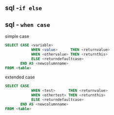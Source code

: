 ## sql -`if else`



## sql - `when case`

simple case 

```sql
SELECT CASE <variable> 
            WHEN <value>      THEN <returnvalue>
            WHEN <othervalue> THEN <returnthis>
            ELSE <returndefaultcase>
       END AS <newcolumnname>
FROM <table>
```

extended case

```sql
SELECT CASE 
            WHEN <test>      THEN <returnvalue>
            WHEN <othertest> THEN <returnthis>
            ELSE <returndefaultcase>
       END AS <newcolumnname>
FROM <table>
```
